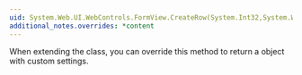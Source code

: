 ```yaml
---
uid: System.Web.UI.WebControls.FormView.CreateRow(System.Int32,System.Web.UI.WebControls.DataControlRowType,System.Web.UI.WebControls.DataControlRowState)
additional_notes.overrides: *content
---
```


<p>When extending the <xref href="System.Web.UI.WebControls.FormView"></xref> class, you can override this method to return a <xref href="System.Web.UI.WebControls.FormViewRow"></xref> object with custom settings.</p>


